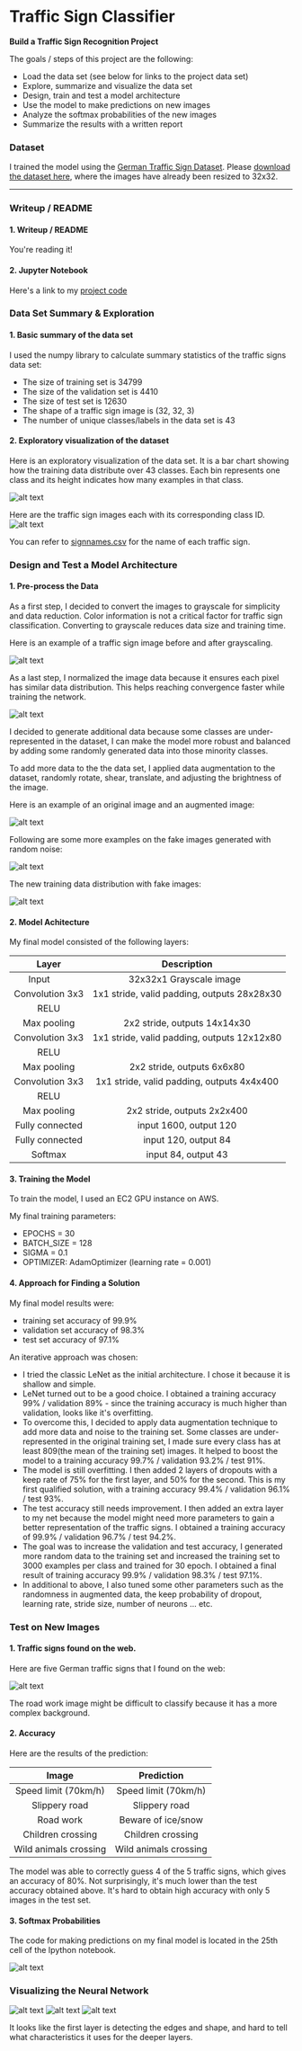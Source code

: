# **Traffic Sign Classifier** 

**Build a Traffic Sign Recognition Project**

The goals / steps of this project are the following:
* Load the data set (see below for links to the project data set)
* Explore, summarize and visualize the data set
* Design, train and test a model architecture
* Use the model to make predictions on new images
* Analyze the softmax probabilities of the new images
* Summarize the results with a written report


[//]: # (Image References)

[image1]: ./examples/visualization.jpg "Visualization"
[image2]: ./examples/grayscale.png "Grayscaling"
[image3]: ./examples/random_noise.jpg "Random Noise"
[image4]: ./examples/web_images.png "Traffic Signs"
[image5]: ./examples/histogram.png "Training Data Distribution"
[image6]: ./examples/traffic_signs.png "Traffic Signs"
[image7]: ./examples/normalize.png "Normalize"
[image8]: ./examples/fake.png "Fake"
[image9]: ./examples/histogram_fake.png "New Training Data Distribution"
[image10]: ./examples/augmented.png "Augmented"
[image11]: ./examples/web_images.png "Web Images"
[image12]: ./examples/softmax.png "Softmax"
[image13]: ./examples/featuremap1.png "Feature Map"
[image14]: ./examples/featuremap2.png "Feature Map"
[image15]: ./examples/featuremap3.png "Feature Map"

### Dataset
I trained the model using the [German Traffic Sign Dataset](http://benchmark.ini.rub.de/?section=gtsrb&subsection=dataset). Please [download the dataset here](https://d17h27t6h515a5.cloudfront.net/topher/2017/February/5898cd6f_traffic-signs-data/traffic-signs-data.zip), where the images have already been resized to 32x32. 

---
### Writeup / README

#### 1. Writeup / README

You're reading it! 

#### 2. Jupyter Notebook
Here's a link to my [project code](Traffic_Sign_Classifier.ipynb)

### Data Set Summary & Exploration

#### 1. Basic summary of the data set

I used the numpy library to calculate summary statistics of the traffic
signs data set:

* The size of training set is 34799
* The size of the validation set is 4410
* The size of test set is 12630
* The shape of a traffic sign image is (32, 32, 3)
* The number of unique classes/labels in the data set is 43

#### 2. Exploratory visualization of the dataset

Here is an exploratory visualization of the data set. It is a bar chart showing how the training data distribute over 43 classes. Each bin represents one class and its height indicates how many examples in that class.

![alt text][image5]

Here are the traffic sign images each with its corresponding class ID.
![alt text][image6]

You can refer to [signnames.csv](./signnames.csv) for the name of each traffic sign.

### Design and Test a Model Architecture

#### 1. Pre-process the Data

As a first step, I decided to convert the images to grayscale for simplicity and data reduction. Color information is not a critical factor for traffic sign classification. Converting to grayscale reduces data size and training time.

Here is an example of a traffic sign image before and after grayscaling.

![alt text][image2]

As a last step, I normalized the image data because it ensures each pixel has similar data distribution. This helps reaching convergence faster while training the network.

![alt text][image7]

I decided to generate additional data because some classes are under-represented in the dataset, I can make the model more robust and balanced by adding some randomly generated data into those minority classes.

To add more data to the the data set, I applied data augmentation to the dataset, randomly rotate, shear, translate, and adjusting the brightness of the image. 

Here is an example of an original image and an augmented image:

![alt text][image10]

Following are some more examples on the fake images generated with random noise:

![alt text][image8]

The new training data distribution with fake images:

![alt text][image9]

#### 2. Model Achitecture

My final model consisted of the following layers:

| Layer         		|     Description	        					| 
|:---------------------:|:---------------------------------------------:| 
| Input         		| 32x32x1 Grayscale image   							| 
| Convolution 3x3     	| 1x1 stride, valid padding, outputs 28x28x30 	|
| RELU					|												|
| Max pooling	      	| 2x2 stride,  outputs 14x14x30 				|
| Convolution 3x3	    | 1x1 stride, valid padding, outputs 12x12x80      									|
| RELU					|												|
| Max pooling	      	| 2x2 stride,  outputs 6x6x80 				|
| Convolution 3x3	    | 1x1 stride, valid padding, outputs 4x4x400      									|
| RELU					|												|
| Max pooling	      	| 2x2 stride,  outputs 2x2x400 				|
| Fully connected		| input 1600, output 120        									|
| Fully connected		| input 120, output 84        									|
| Softmax				| input 84, output 43        									|


#### 3. Training the Model

To train the model, I used an EC2 GPU instance on AWS.

My final training parameters:
* EPOCHS = 30
* BATCH_SIZE = 128
* SIGMA = 0.1
* OPTIMIZER: AdamOptimizer (learning rate = 0.001)

#### 4. Approach for Finding a Solution

My final model results were:
* training set accuracy of 99.9%
* validation set accuracy of 98.3% 
* test set accuracy of 97.1%

An iterative approach was chosen:
* I tried the classic LeNet as the initial architecture. I chose it because it is shallow and simple.
* LeNet turned out to be a good choice. I obtained a training accuracy 99% / validation 89% - since the training accuracy is much higher than validation, looks like it's overfitting.
* To overcome this, I decided to apply data augmentation technique to add more data and noise to the training set. Some classes are under-represented in the original training set, I made sure every class has at least 809(the mean of the training set) images. It helped to boost the model to a training accuracy 99.7% / validation 93.2% / test 91%.
* The model is still overfitting. I then added 2 layers of dropouts with a keep rate of 75% for the first layer, and 50% for the second. This is my first qualified solution, with a training accuracy 99.4% / validation 96.1% / test 93%. 
* The test accuracy still needs improvement. I then added an extra layer to my net because the model might need more parameters to gain a better representation of the traffic signs. I obtained a training accuracy of 99.9% / validation 96.7% / test 94.2%.
* The goal was to increase the validation and test accuracy, I generated more random data to the training set and increased the training set to 3000 examples per class and trained for 30 epoch. I obtained a final result of training accuracy 99.9% / validation 98.3% / test 97.1%.
* In additional to above, I also tuned some other parameters such as the randomness in augmented data, the keep probability of dropout, learning rate, stride size, number of neurons ... etc. 
 

### Test on New Images

#### 1. Traffic signs found on the web.

Here are five German traffic signs that I found on the web:

![alt text][image11]

The road work image might be difficult to classify because it has a more complex background.

#### 2. Accuracy

Here are the results of the prediction:

| Image			        |     Prediction	        					| 
|:---------------------:|:---------------------------------------------:| 
| Speed limit (70km/h)    		| Speed limit (70km/h)  									| 
| Slippery road     			| 	Slippery road 										|
| Road work					| Beware of ice/snow											|
| Children crossing	      		| Children crossing					 				|
| Wild animals crossing			| Wild animals crossing      							|


The model was able to correctly guess 4 of the 5 traffic signs, which gives an accuracy of 80%. Not surprisingly, it's much lower than the test accuracy obtained above. It's hard to obtain high accuracy with only 5 images in the test set.

#### 3. Softmax Probabilities

The code for making predictions on my final model is located in the 25th cell of the Ipython notebook.

![alt text][image12]

### Visualizing the Neural Network

![alt text][image13]
![alt text][image14]
![alt text][image15]

It looks like the first layer is detecting the edges and shape, and hard to tell what characteristics it uses for the deeper layers.
